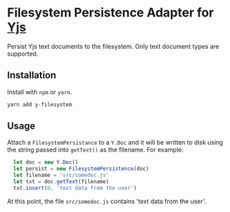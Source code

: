 # Filesystem Persistence Adapter for [Yjs](https://github.com/y-js/yjs)

Persist Yjs text documents to the filesystem. Only text document types are supported.

## Installation
Install with `npm` or `yarn`.

```sh
yarn add y-filesystem
```

## Usage

Attach a `FilesystemPersistance` to a `Y.Doc` and it will be written to disk using the string passed into `getText()` as the filename.
For example:

```typescript
  let doc = new Y.Doc()
  let persist = new FilesystemPersistence(doc)
  let filename = 'src/somedoc.js'
  let txt = doc.getText(filename)
  txt.insert(0, 'text data from the user')
```

At this point, the file `src/somedoc.js` contains 'text data from the user'.